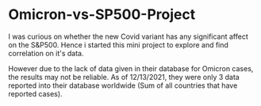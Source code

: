 # Omicron-vs-SP500-Project

I was curious on whether the new Covid variant has any significant affect on the S&P500.
Hence i started this mini project to explore and find correlation on it's data.

However due to the lack of data given in their database for Omicron cases, the results may not be reliable.
As of 12/13/2021, they were only 3 data reported into their database worldwide (Sum of all countries that have reported cases).
